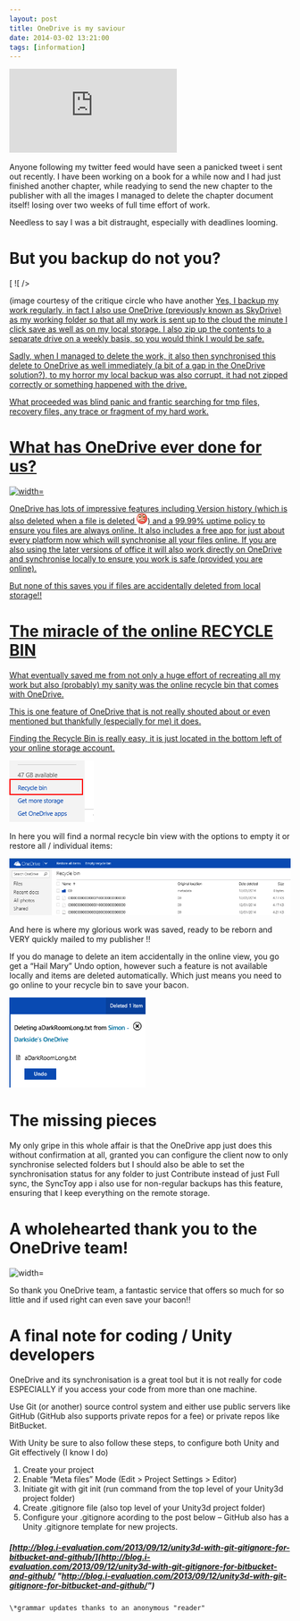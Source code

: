 ```yaml
---
layout: post
title: OneDrive is my saviour
date: 2014-03-02 13:21:00
tags: [information]
---
```


![width=](http://www.avforums.com/image.php?imageparameters=editorial/products/32a33b60732140cdc54f039ab4bdc42c_6782.jpg%7C500%7C1%7C0)

Anyone following my twitter feed would have seen a panicked tweet i sent out recently.  I have been working on a book for a while now and I had just finished another chapter, while readying to send the new chapter to the publisher with all the images I managed to delete the chapter document itself! losing over two weeks of full time effort of work.

Needless to say I was a bit distraught, especially with deadlines looming.

# But you backup do not you?

[ ![ /></a></p>
<p>(image courtesy of the critique circle who have another <a href=](http://critiquecircle.com/images/upload/backup.jpg)fantastic post](http://www.critiquecircle.com/blog.asp?blogID=21) on backing up your writing)

Yes, I backup my work regularly, in fact I also use OneDrive (previously known as SkyDrive) as my working folder so that all my work is sent up to the cloud the minute I click save as well as on my local storage.  I also zip up the contents to a separate drive on a weekly basis, so you would think I would be safe.

Sadly, when I managed to delete the work, it also then synchronised this delete to OneDrive as well immediately (a bit of a gap in the OneDrive solution?), to my horror my local backup was also corrupt, it had not zipped correctly or something happened with the drive.

What proceeded was blind panic and frantic searching for tmp files, recovery files, any trace or fragment of my hard work.

# What has OneDrive ever done for us?

![width=](http://betanews.com/wp-content/uploads/2014/01/Onedrive.jpg)

OneDrive has lots of impressive features including Version history (which is also deleted when a file is deleted ![Steaming mad](/assets/img/wordpress/2014/03/wlEmoticon-steamingmad.png)) and a 99.99% uptime policy to ensure you files are always online.  It also includes a free app for just about every platform now which will synchronise all your files online.  If you are also using the later versions of office it will also work directly on OneDrive and synchronise locally to ensure you work is safe (provided you are online).

But none of this saves you if files are accidentally deleted from local storage!!

# The miracle of the online RECYCLE BIN

What eventually saved me from not only a huge effort of recreating all my work but also (probably) my sanity was the online recycle bin that comes with OneDrive.

This is one feature of OneDrive that is not really shouted about or even mentioned but thankfully (especially for me) it does.

Finding the Recycle Bin is really easy, it is just located in the bottom left of your online storage account.

[![image](/assets/img/wordpress/2014/03/image.png "image")](/assets/img/wordpress/2014/03/image.png)

In here you will find a normal recycle bin view with the options to empty it or restore all / individual items:

[![image](/assets/img/wordpress/2014/03/image1.png "image")](/assets/img/wordpress/2014/03/image1.png)

And here is where my glorious work was saved, ready to be reborn and VERY quickly mailed to my publisher !!

If you do manage to delete an item accidentally in the online view, you go get a “Hail Mary” Undo option, however such a feature is not available locally and items are deleted automatically.  Which just means you need to go online to your recycle bin to save your bacon.

[![image](/assets/img/wordpress/2014/03/image2.png "image")](/assets/img/wordpress/2014/03/image2.png)

# The missing pieces

My only gripe in this whole affair is that the OneDrive app just does this without confirmation at all, granted you can configure the client now to only synchronise selected folders but I should also be able to set the synchronisation status for any folder to just Contribute instead of just Full sync, the SyncToy app i also use for non-regular backups has this feature, ensuring that I keep everything on the remote storage.

# A wholehearted thank you to the OneDrive team!

![width=](http://www.lifecare-edinburgh.org.uk/wp-content/uploads/2013/09/4759535950_3da0ea181e_o.png)

So thank you OneDrive team, a fantastic service that offers so much for so little and if used right can even save your bacon!!

# A final note for coding / Unity developers

OneDrive and its synchronisation is a great tool but it is not really for code ESPECIALLY if you access your code from more than one machine.

Use Git (or another) source control system and either use public servers like GitHub (GitHub also supports private repos for a fee) or private repos like BitBucket.

With Unity be sure to also follow these steps, to configure both Unity and Git effectively (I know I do)

1. Create your project
2. Enable “Meta files” Mode (Edit \> Project Settings \> Editor)
3. Initiate git with  git init (run command from the top level of your Unity3d project folder)
4. Create .gitignore file (also top level of your Unity3d project folder)
5. Configure your .gitignore acording to the post below – GitHub also has a Unity .gitignore template for new projects.

##### [http://blog.i-evaluation.com/2013/09/12/unity3d-with-git-gitignore-for-bitbucket-and-github/](http://blog.i-evaluation.com/2013/09/12/unity3d-with-git-gitignore-for-bitbucket-and-github/ "http://blog.i-evaluation.com/2013/09/12/unity3d-with-git-gitignore-for-bitbucket-and-github/")

    \*grammar updates thanks to an anonymous "reader"


